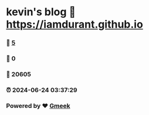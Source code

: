 # kevin's blog :link: https://iamdurant.github.io 
### :page_facing_up: [5](https://iamdurant.github.io/tag.html) 
### :speech_balloon: 0 
### :hibiscus: 20605 
### :alarm_clock: 2024-06-24 03:37:29 
### Powered by :heart: [Gmeek](https://github.com/Meekdai/Gmeek)

